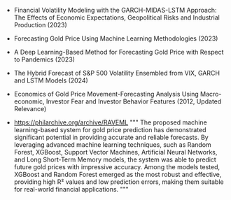 - Financial Volatility Modeling with the GARCH-MIDAS-LSTM Approach: The Effects of Economic Expectations, Geopolitical Risks and Industrial Production (2023)

- Forecasting Gold Price Using Machine Learning Methodologies (2023)

- A Deep Learning-Based Method for Forecasting Gold Price with Respect to Pandemics (2023)

- The Hybrid Forecast of S&P 500 Volatility Ensembled from VIX, GARCH and LSTM Models (2024)

- Economics of Gold Price Movement-Forecasting Analysis Using Macro-economic, Investor Fear and Investor Behavior Features (2012, Updated Relevance)

- https://philarchive.org/archive/RAVEML
""" The proposed machine learning-based system for gold price prediction has demonstrated
significant potential in providing accurate and reliable forecasts. By leveraging advanced
machine learning techniques, such as Random Forest, XGBoost, Support Vector Machines,
Artificial Neural Networks, and Long Short-Term Memory models, the system was able to
predict future gold prices with impressive accuracy. Among the models tested, XGBoost and
Random Forest emerged as the most robust and effective, providing high R² values and low
prediction errors, making them suitable for real-world financial applications.
"""


